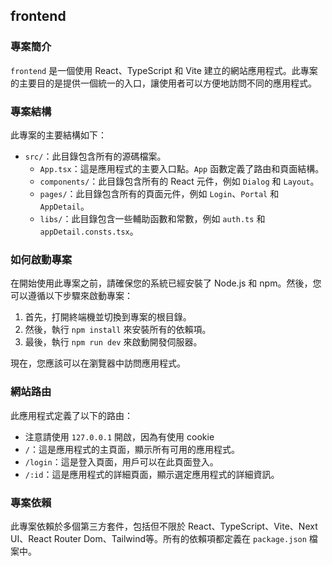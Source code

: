 ## frontend

### 專案簡介
`frontend` 是一個使用 React、TypeScript 和 Vite 建立的網站應用程式。此專案的主要目的是提供一個統一的入口，讓使用者可以方便地訪問不同的應用程式。

### 專案結構
此專案的主要結構如下：
- `src/`：此目錄包含所有的源碼檔案。
  - `App.tsx`：這是應用程式的主要入口點。`App` 函數定義了路由和頁面結構。
  - `components/`：此目錄包含所有的 React 元件，例如 `Dialog` 和 `Layout`。
  - `pages/`：此目錄包含所有的頁面元件，例如 `Login`、`Portal` 和 `AppDetail`。
  - `libs/`：此目錄包含一些輔助函數和常數，例如 `auth.ts` 和 `appDetail.consts.tsx`。

### 如何啟動專案
在開始使用此專案之前，請確保您的系統已經安裝了 Node.js 和 npm。然後，您可以遵循以下步驟來啟動專案：
1. 首先，打開終端機並切換到專案的根目錄。
2. 然後，執行 `npm install` 來安裝所有的依賴項。
3. 最後，執行 `npm run dev` 來啟動開發伺服器。

現在，您應該可以在瀏覽器中訪問應用程式。

### 網站路由
此應用程式定義了以下的路由：
- 注意請使用 `127.0.0.1` 開啟，因為有使用 cookie
- `/`：這是應用程式的主頁面，顯示所有可用的應用程式。
- `/login`：這是登入頁面，用戶可以在此頁面登入。
- `/:id`：這是應用程式的詳細頁面，顯示選定應用程式的詳細資訊。

### 專案依賴
此專案依賴於多個第三方套件，包括但不限於 React、TypeScript、Vite、Next UI、React Router Dom、Tailwind等。所有的依賴項都定義在 `package.json` 檔案中。
